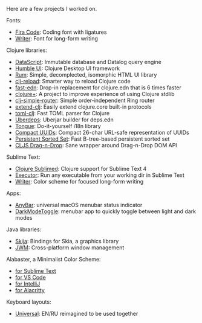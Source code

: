 Here are a few projects I worked on.

Fonts:

- [Fira Code](https://github.com/tonsky/FiraCode): Coding font with ligatures 
- [Writer](https://github.com/tonsky/font-writer): Font for long-form writing

Clojure libraries:

- [DataScript](https://github.com/tonsky/datascript): Immutable database and Datalog query engine
- [Humble UI](http://github.com/humbleui/humbleui): Clojure Desktop UI framework
- [Rum](https://github.com/tonsky/rum): Simple, decomplected, isomorphic HTML UI library
- [clj-reload](https://github.com/tonsky/clj-reload): Smarter way to reload Clojure code
- [fast-edn](https://github.com/tonsky/fast-edn): Drop-in replacement for clojure.edn that is 6 times faster
- [clojure+](https://github.com/tonsky/clojure-plus): A project to improve experience of using Clojure stdlib
- [clj-simple-router](https://github.com/tonsky/clj-simple-router): Simple order-independent Ring router
- [extend-clj](https://github.com/tonsky/extend-clj): Easily extend clojure.core built-in protocols
- [toml-clj](https://github.com/tonsky/toml-clj): Fast TOML parser for Clojure
- [Uberdeps](https://github.com/tonsky/uberdeps): Uberjar builder for deps.edn
- [Tongue](https://github.com/tonsky/tongue): Do-it-yourself i18n library
- [Compact UUIDs](https://github.com/tonsky/compact-uuids): Compact 26-char URL-safe representation of UUIDs
- [Persistent Sorted Set](https://github.com/tonsky/persistent-sorted-set): Fast B-tree-based persistent sorted set
- [CLJS Drag-n-Drop](https://github.com/tonsky/cljs-drag-n-drop): Sane wrapper around Drag-n-Drop DOM API 

Sublime Text:

- [Clojure Sublimed](https://github.com/tonsky/clojure-sublimed): Clojure support for Sublime Text 4 
- [Executor](https://github.com/tonsky/Sublime-Executor): Run any executable from your working dir in Sublime Text 
- [Writer](https://github.com/tonsky/sublime-scheme-writer): Color scheme for focused long-form writing

Apps:

- [AnyBar](https://github.com/tonsky/AnyBar): universal macOS menubar status indicator
- [DarkModeToggle](https://github.com/tonsky/DarkModeToggle): menubar app to quickly toggle between light and dark modes

Java libraries:

- [Skija](https://github.com/humbleui/skija): Bindings for Skia, a graphics library
- [JWM](https://github.com/humbleui/jwm): Cross-platform window management

Alabaster, a Minimalist Color Scheme:

- [for Sublime Text](https://github.com/tonsky/sublime-scheme-alabaster)
- [for VS Code](https://github.com/tonsky/vscode-theme-alabaster)
- [for IntelliJ](https://github.com/tonsky/intellij-alabaster)
- [for Alacritty](https://github.com/alacritty/alacritty-theme)

Keyboard layouts:

- [Universal](https://github.com/tonsky/Universal-Layout): EN/RU reimagined to be used together
